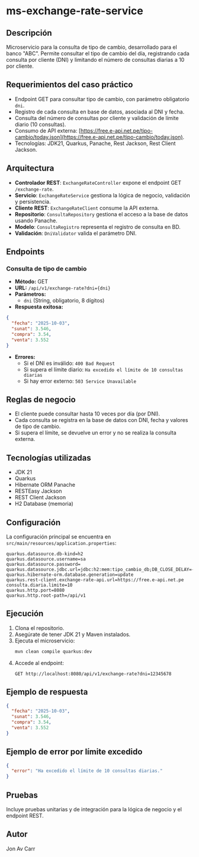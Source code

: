 # ms-exchange-rate-service

## Descripción
Microservicio para la consulta de tipo de cambio, desarrollado para el banco "ABC". Permite consultar el tipo de cambio del día, registrando cada consulta por cliente (DNI) y limitando el número de consultas diarias a 10 por cliente.

## Requerimientos del caso práctico
- Endpoint GET para consultar tipo de cambio, con parámetro obligatorio `dni`.
- Registro de cada consulta en base de datos, asociada al DNI y fecha.
- Consulta del número de consultas por cliente y validación de límite diario (10 consultas).
- Consumo de API externa: [https://free.e-api.net.pe/tipo-cambio/today.json](https://free.e-api.net.pe/tipo-cambio/today.json).
- Tecnologías: JDK21, Quarkus, Panache, Rest Jackson, Rest Client Jackson.

## Arquitectura
- **Controlador REST**: `ExchangeRateController` expone el endpoint GET `/exchange-rate`.
- **Servicio**: `ExchangeRateService` gestiona la lógica de negocio, validación y persistencia.
- **Cliente REST**: `ExchangeRateClient` consume la API externa.
- **Repositorio**: `ConsultaRepository` gestiona el acceso a la base de datos usando Panache.
- **Modelo**: `ConsultaRegistro` representa el registro de consulta en BD.
- **Validación**: `DniValidator` valida el parámetro DNI.

## Endpoints
### Consulta de tipo de cambio
- **Método:** GET
- **URL:** `/api/v1/exchange-rate?dni={dni}`
- **Parámetros:**
  - `dni` (String, obligatorio, 8 dígitos)
- **Respuesta exitosa:**
```json
{
  "fecha": "2025-10-03",
  "sunat": 3.546,
  "compra": 3.54,
  "venta": 3.552
}
```
- **Errores:**
  - Si el DNI es inválido: `400 Bad Request`
  - Si supera el límite diario: `Ha excedido el límite de 10 consultas diarias`
  - Si hay error externo: `503 Service Unavailable`

## Reglas de negocio
- El cliente puede consultar hasta 10 veces por día (por DNI).
- Cada consulta se registra en la base de datos con DNI, fecha y valores de tipo de cambio.
- Si supera el límite, se devuelve un error y no se realiza la consulta externa.

## Tecnologías utilizadas
- JDK 21
- Quarkus
- Hibernate ORM Panache
- RESTEasy Jackson
- REST Client Jackson
- H2 Database (memoria)

## Configuración
La configuración principal se encuentra en `src/main/resources/application.properties`:
```properties
quarkus.datasource.db-kind=h2
quarkus.datasource.username=sa
quarkus.datasource.password=
quarkus.datasource.jdbc.url=jdbc:h2:mem:tipo_cambio_db;DB_CLOSE_DELAY=-1
quarkus.hibernate-orm.database.generation=update
quarkus.rest-client.exchange-rate-api.url=https://free.e-api.net.pe
consulta.diaria.limite=10
quarkus.http.port=8080
quarkus.http.root-path=/api/v1
```

## Ejecución
1. Clona el repositorio.
2. Asegúrate de tener JDK 21 y Maven instalados.
3. Ejecuta el microservicio:
   ```cmd
   mvn clean compile quarkus:dev
   ```
4. Accede al endpoint:
   ```
   GET http://localhost:8080/api/v1/exchange-rate?dni=12345678
   ```

## Ejemplo de respuesta
```json
{
  "fecha": "2025-10-03",
  "sunat": 3.546,
  "compra": 3.54,
  "venta": 3.552
}
```

## Ejemplo de error por límite excedido
```json
{
  "error": "Ha excedido el límite de 10 consultas diarias."
}
```

## Pruebas
Incluye pruebas unitarias y de integración para la lógica de negocio y el endpoint REST.

## Autor
Jon Av Carr
